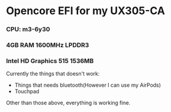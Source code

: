 # Opencore EFI for my UX305-CA
### CPU: m3-6y30
### 4GB RAM 1600MHz LPDDR3
### Intel HD Graphics 515 1536MB


Currently the things that doesn't work:
* Things that needs bluetooth(However I can use my AirPods)
* Touchpad


Other than those above, everything is working fine.
